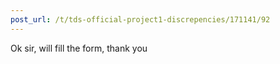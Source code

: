 ```yaml
---
post_url: /t/tds-official-project1-discrepencies/171141/92
---
```

Ok sir, will fill the form, thank you